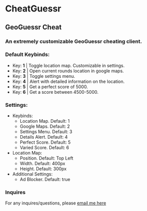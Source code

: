 # CheatGuessr
## GeoGuessr Cheat

### An extremely customizable GeoGuessr cheating client.
### Default Keybinds:
- Key: **1** | Toggle location map. Customizable in settings.
- Key: **2** | Open current rounds location in google maps.
- Key: **3** | Toggle settings menu.
- Key: **4** | Alert with detailed information on the location.
- Key: **5** | Get a perfect score of 5000.
- Key: **6** | Get a score between 4500-5000.
### Settings:
- Keybinds:
  - Location Map. Default: 1
  - Google Maps. Default: 2
  - Settings Menu. Default: 3
  - Details Alert. Default: 4
  - Perfect Score. Default: 5
  - Varied Score. Default: 6
- Location Map:
  - Position. Default: Top Left
  - Width. Default: 400px
  - Height. Default: 300px
- Additional Settings:
  - Ad Blocker. Default: true
### Inquires
For any inquires/questions, please [email me here](mailto:cheatguessr@gmail.com?subject=CheatGuessr%20%7C%20GeoGuessr%20Inquire)
